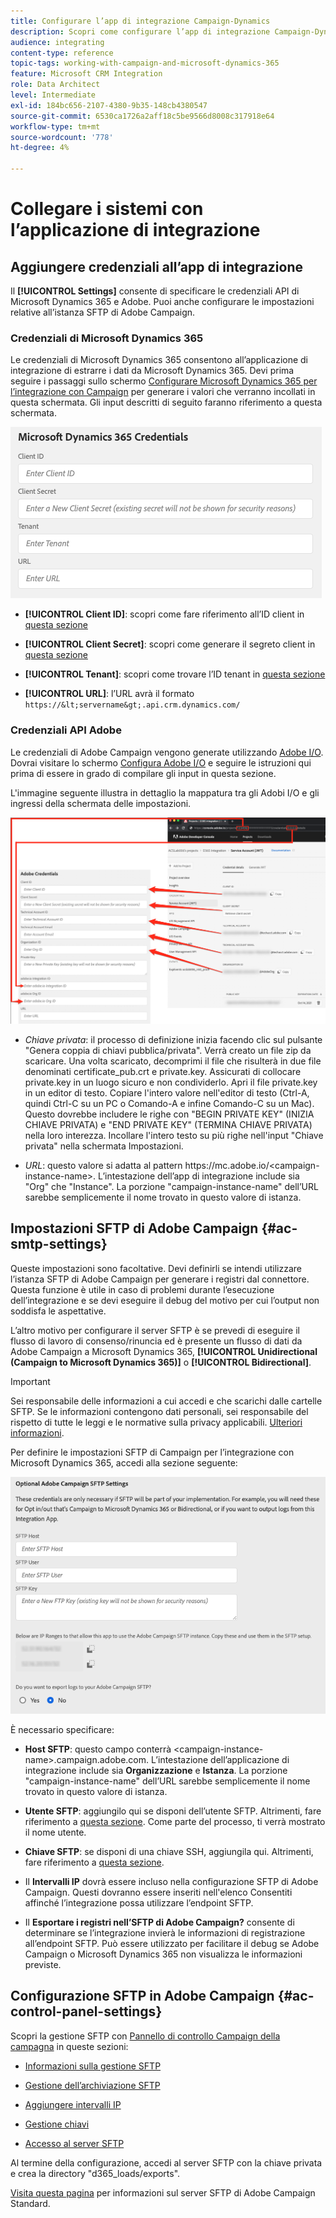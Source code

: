 ```yaml
---
title: Configurare l’app di integrazione Campaign-Dynamics
description: Scopri come configurare l’app di integrazione Campaign-Dynamics
audience: integrating
content-type: reference
topic-tags: working-with-campaign-and-microsoft-dynamics-365
feature: Microsoft CRM Integration
role: Data Architect
level: Intermediate
exl-id: 184bc656-2107-4380-9b35-148cb4380547
source-git-commit: 6530ca1726a2aff18c5be9566d8008c317918e64
workflow-type: tm+mt
source-wordcount: '778'
ht-degree: 4%

---
```


# Collegare i sistemi con l’applicazione di integrazione

## Aggiungere credenziali all’app di integrazione

Il **[!UICONTROL Settings]** consente di specificare le credenziali API di Microsoft Dynamics 365 e Adobe. Puoi anche configurare le impostazioni relative all’istanza SFTP di Adobe Campaign.

### Credenziali di Microsoft Dynamics 365

Le credenziali di Microsoft Dynamics 365 consentono all’applicazione di integrazione di estrarre i dati da Microsoft Dynamics 365.  Devi prima seguire i passaggi sullo schermo [Configurare Microsoft Dynamics 365 per l’integrazione con Campaign](../../integrating/using/d365-acs-configure-d365.md) per generare i valori che verranno incollati in questa schermata. Gli input descritti di seguito faranno riferimento a questa schermata.

![](assets/do-not-localize/d365-to-acs-ui-page-workflows-settings-d365.png)

* **[!UICONTROL Client ID]**: scopri come fare riferimento all’ID client in [questa sezione](../../integrating/using/d365-acs-configure-d365.md#register-a-new-app)

* **[!UICONTROL Client Secret]**: scopri come generare il segreto client in [questa sezione](../../integrating/using/d365-acs-configure-d365.md#generate-a-client-secret)

* **[!UICONTROL Tenant]**: scopri come trovare l’ID tenant in [questa sezione](../../integrating/using/d365-acs-configure-d365.md#get-the-tenant-id)

* **[!UICONTROL URL]**: l’URL avrà il formato `https://&lt;servername&gt;.api.crm.dynamics.com/`

### Credenziali API Adobe

Le credenziali di Adobe Campaign vengono generate utilizzando [Adobe I/O](https://www.adobe.io/). Dovrai visitare lo schermo [Configura Adobe I/O](../../integrating/using/d365-acs-configure-adobe-io.md) e seguire le istruzioni qui prima di essere in grado di compilare gli input in questa sezione.

L&#39;immagine seguente illustra in dettaglio la mappatura tra gli Adobi I/O e gli ingressi della schermata delle impostazioni.

![](assets/do-not-localize/d365-to-acs-ui-page-workflows-settings-adobeio.png)

* *Chiave privata*: il processo di definizione inizia facendo clic sul pulsante &quot;Genera coppia di chiavi pubblica/privata&quot;. Verrà creato un file zip da scaricare. Una volta scaricato, decomprimi il file che risulterà in due file denominati certificate_pub.crt e private.key. Assicurati di collocare private.key in un luogo sicuro e non condividerlo. Apri il file private.key in un editor di testo. Copiare l&#39;intero valore nell&#39;editor di testo (Ctrl-A, quindi Ctrl-C su un PC o Comando-A e infine Comando-C su un Mac). Questo dovrebbe includere le righe con &quot;BEGIN PRIVATE KEY&quot; (INIZIA CHIAVE PRIVATA) e &quot;END PRIVATE KEY&quot; (TERMINA CHIAVE PRIVATA) nella loro interezza. Incollare l&#39;intero testo su più righe nell&#39;input &quot;Chiave privata&quot; nella schermata Impostazioni.

* *URL*: questo valore si adatta al pattern https\://mc.adobe.io/&lt;campaign-instance-name>. L’intestazione dell’app di integrazione include sia &quot;Org&quot; che &quot;Instance&quot;. La porzione &quot;campaign-instance-name&quot; dell’URL sarebbe semplicemente il nome trovato in questo valore di istanza.

## Impostazioni SFTP di Adobe Campaign {#ac-smtp-settings}

Queste impostazioni sono facoltative. Devi definirli se intendi utilizzare l’istanza SFTP di Adobe Campaign per generare i registri dal connettore. Questa funzione è utile in caso di problemi durante l’esecuzione dell’integrazione e se devi eseguire il debug del motivo per cui l’output non soddisfa le aspettative.

L’altro motivo per configurare il server SFTP è se prevedi di eseguire il flusso di lavoro di consenso/rinuncia ed è presente un flusso di dati da Adobe Campaign a Microsoft Dynamics 365, **[!UICONTROL Unidirectional (Campaign to Microsoft Dynamics 365)]** o **[!UICONTROL Bidirectional]**.

>[!IMPORTANT]
>
>Sei responsabile delle informazioni a cui accedi e che scarichi dalle cartelle SFTP. Se le informazioni contengono dati personali, sei responsabile del rispetto di tutte le leggi e le normative sulla privacy applicabili. [Ulteriori informazioni](../../integrating/using/d365-acs-notices-and-recommendations.md#acs-msdyn-manage-privacy).
>

Per definire le impostazioni SFTP di Campaign per l’integrazione con Microsoft Dynamics 365, accedi alla sezione seguente:

![](assets/do-not-localize/d365-to-acs-ui-page-workflows-settings-sftp.png)

È necessario specificare:

* **Host SFTP**: questo campo conterrà &lt;campaign-instance-name>.campaign.adobe.com. L’intestazione dell’applicazione di integrazione include sia **Organizzazione** e **Istanza**. La porzione &quot;campaign-instance-name&quot; dell’URL sarebbe semplicemente il nome trovato in questo valore di istanza.

* **Utente SFTP**: aggiungilo qui se disponi dell’utente SFTP. Altrimenti, fare riferimento a [questa sezione](#ac-control-panel-settings). Come parte del processo, ti verrà mostrato il nome utente.

* **Chiave SFTP**: se disponi di una chiave SSH, aggiungila qui. Altrimenti, fare riferimento a [questa sezione](#ac-control-panel-settings).

* Il **Intervalli IP** dovrà essere incluso nella configurazione SFTP di Adobe Campaign. Questi dovranno essere inseriti nell&#39;elenco Consentiti affinché l’integrazione possa utilizzare l’endpoint SFTP.

* Il **Esportare i registri nell’SFTP di Adobe Campaign?** consente di determinare se l’integrazione invierà le informazioni di registrazione all’endpoint SFTP. Può essere utilizzato per facilitare il debug se Adobe Campaign o Microsoft Dynamics 365 non visualizza le informazioni previste.

## Configurazione SFTP in Adobe Campaign {#ac-control-panel-settings}

Scopri la gestione SFTP con [Pannello di controllo Campaign della campagna](https://experienceleague.adobe.com/docs/control-panel/using/control-panel-home.html?lang=it) in queste sezioni:

* [Informazioni sulla gestione SFTP](https://experienceleague.adobe.com/docs/control-panel/using/sftp-management/about-sftp-management.html?lang=it#sftp-management)

* [Gestione dell’archiviazione SFTP](https://experienceleague.adobe.com/docs/control-panel/using/sftp-management/key-management.html#installing-ssh-key)

* [Aggiungere intervalli IP](https://experienceleague.adobe.com/docs/control-panel/using/sftp-management/ip-range-allow-listing.html#sftp-management)

* [Gestione chiavi](https://experienceleague.adobe.com/docs/control-panel/using/sftp-management/key-management.html#sftp-management)

* [Accesso al server SFTP](https://experienceleague.adobe.com/docs/control-panel/using/sftp-management/logging-into-sftp-server.html#sftp-management)

Al termine della configurazione, accedi al server SFTP con la chiave privata e crea la directory &quot;d365_loads/exports&quot;.

[Visita questa pagina](https://experienceleague.adobe.com/docs/campaign-standard-learn/control-panel/sftp-management/monitoring-server-capacity.html?lang=it#sftp-management) per informazioni sul server SFTP di Adobe Campaign Standard.

